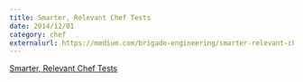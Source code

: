 ```yaml
---
title: Smarter, Relevant Chef Tests
date: 2014/12/01
category: chef
externalurl: https://medium.com/brigade-engineering/smarter-relevant-chef-tests-ac998e957955
---
```


<a class="m-story" data-collapsed="true"
href="https://medium.com/brigade-engineering/smarter-relevant-chef-tests-ac998e957955">Smarter, Relevant Chef Tests</a>
